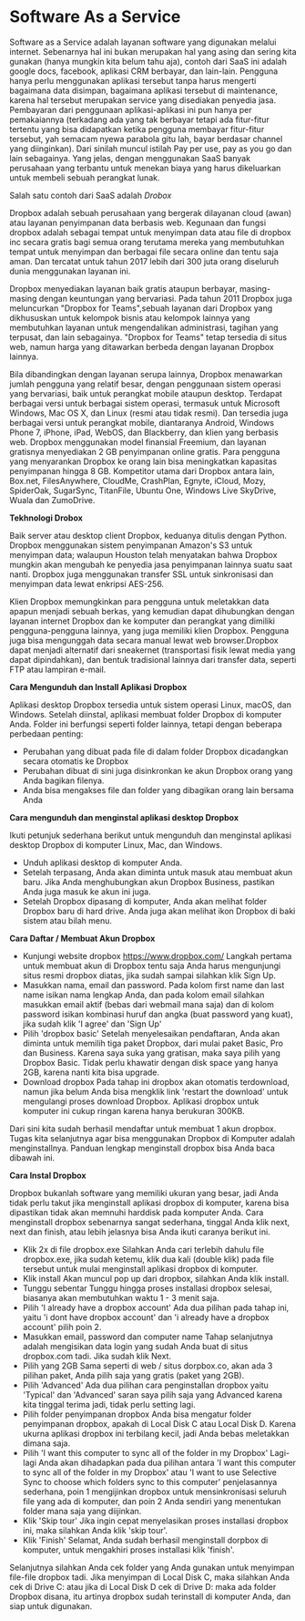 # Software As a Service
	
Software as a Service adalah layanan software yang digunakan melalui internet. Sebenarnya hal ini bukan merupakan hal yang 
asing dan sering kita gunakan (hanya mungkin kita belum tahu aja), contoh dari SaaS ini adalah google docs, facebook, 
aplikasi CRM berbayar, dan lain-lain. Pengguna hanya perlu menggunakan aplikasi tersebut tanpa harus mengerti bagaimana data 
disimpan, bagaimana aplikasi tersebut di maintenance, karena hal tersebut merupakan service yang disediakan penyedia jasa. 
Pembayaran dari penggunaan aplikasi-aplikasi ini pun hanya per pemakaiannya (terkadang ada yang tak berbayar tetapi ada 
fitur-fitur tertentu yang bisa didapatkan ketika pengguna membayar fitur-fitur tersebut, yah semacam nyewa parabola gitu lah, 
bayar berdasar channel yang diinginkan). Dari sinilah muncul istilah Pay per use, pay as you go dan lain sebagainya. 
Yang jelas, dengan menggunakan SaaS banyak perusahaan yang terbantu untuk menekan biaya yang harus dikeluarkan untuk membeli 
sebuah perangkat lunak.

Salah satu contoh dari SaaS adalah *Drobox* 

Dropbox adalah sebuah perusahaan yang bergerak dilayanan cloud (awan) atau layanan penyimpanan data berbasis web. 
Kegunaan dan fungsi dropbox adalah sebagai tempat untuk menyimpan data atau file di dropbox inc secara gratis bagi semua orang 
terutama mereka yang membutuhkan tempat untuk menyimpan dan berbagai file secara online dan tentu saja aman. Dan tercatat untuk 
tahun 2017 lebih dari 300 juta orang diseluruh dunia menggunakan layanan ini.

Dropbox menyediakan layanan baik gratis ataupun berbayar, masing-masing dengan keuntungan yang bervariasi. 
Pada tahun 2011 Dropbox juga meluncurkan "Dropbox for Teams",sebuah layanan dari Dropbox yang dikhususkan untuk kelompok 
bisnis atau kelompok lainnya yang membutuhkan layanan untuk mengendalikan administrasi, tagihan yang terpusat, dan lain sebagainya. 
"Dropbox for Teams" tetap tersedia di situs web, namun harga yang ditawarkan berbeda dengan layanan Dropbox lainnya.

Bila dibandingkan dengan layanan serupa lainnya, Dropbox menawarkan jumlah pengguna yang relatif besar, dengan penggunaan sistem 
operasi yang bervariasi, baik untuk perangkat mobile ataupun desktop. Terdapat berbagai versi untuk berbagai sistem operasi, 
termasuk untuk Microsoft Windows, Mac OS X, dan Linux (resmi atau tidak resmi). Dan tersedia juga berbagai versi untuk perangkat mobile, 
diantaranya Android, Windows Phone 7, iPhone, iPad, WebOS, dan Blackberry, dan klien yang berbasis web. Dropbox menggunakan model 
finansial Freemium, dan layanan gratisnya menyediakan 2 GB penyimpanan online gratis. Para pengguna yang menyarankan Dropbox ke orang 
lain bisa meningkatkan kapasitas penyimpanan hingga 8 GB. Kompetitor utama dari Dropbox antara lain, Box.net, FilesAnywhere, CloudMe, 
CrashPlan, Egnyte, iCloud, Mozy, SpiderOak, SugarSync, TitanFile, Ubuntu One, Windows Live SkyDrive, Wuala dan ZumoDrive. 

**Tekhnologi Drobox**

Baik server atau desktop client Dropbox, keduanya ditulis dengan Python. Dropbox menggunakan sistem penyimpanan Amazon's S3 untuk menyimpan data; walaupun Houston telah menyatakan bahwa Dropbox mungkin akan mengubah ke penyedia jasa penyimpanan lainnya suatu saat nanti. Dropbox juga menggunakan transfer SSL untuk sinkronisasi dan menyimpan data lewat enkripsi AES-256.

Klien Dropbox memungkinkan para pengguna untuk meletakkan data apapun menjadi sebuah berkas, yang kemudian dapat dihubungkan dengan layanan internet Dropbox dan ke komputer dan perangkat yang dimiliki pengguna-pengguna lainnya, yang juga memiliki klien Dropbox. Pengguna juga bisa mengunggah data secara manual lewat web browser.Dropbox dapat menjadi alternatif dari sneakernet 
(transportasi fisik lewat media yang dapat dipindahkan), dan bentuk tradisional lainnya dari transfer data, seperti FTP atau lampiran e-mail.

**Cara Mengunduh dan Install Aplikasi Dropbox**

Aplikasi desktop Dropbox tersedia untuk sistem operasi Linux, macOS, dan Windows. Setelah diinstal, aplikasi membuat folder Dropbox di komputer Anda. Folder ini berfungsi seperti folder lainnya, tetapi dengan beberapa perbedaan penting:

- Perubahan yang dibuat pada file di dalam folder Dropbox dicadangkan secara otomatis ke Dropbox
- Perubahan dibuat di sini juga disinkronkan ke akun Dropbox orang yang Anda bagikan filenya.
- Anda bisa mengakses file dan folder yang dibagikan orang lain bersama Anda

**Cara mengunduh dan menginstal aplikasi desktop Dropbox**

Ikuti petunjuk sederhana berikut untuk mengunduh dan menginstal aplikasi desktop Dropbox di komputer Linux, Mac, dan Windows.

- Unduh aplikasi desktop di komputer Anda.
- Setelah terpasang, Anda akan diminta untuk masuk atau membuat akun baru.
  Jika Anda menghubungkan akun Dropbox Business, pastikan Anda juga masuk ke akun ini juga.
- Setelah Dropbox dipasang di komputer, Anda akan melihat folder Dropbox baru di hard drive. Anda juga akan melihat ikon Dropbox 
  di baki sistem atau bilah menu.

**Cara Daftar / Membuat Akun Dropbox**

- Kunjungi website dropbox https://www.dropbox.com/
  Langkah pertama untuk membuat akun di Dropbox tentu saja Anda harus mengunjungi situs resmi dropbox diatas, jika sudah 
  sampai silahkan klik Sign Up.
- Masukkan nama, email dan password.
  Pada kolom first name dan last name isikan nama lengkap Anda, dan pada kolom email silahkan masukkan email aktif (bebas dari
  webmail mana saja) dan di kolom password isikan kombinasi huruf dan angka (buat password yang kuat), jika sudah klik 'I agree'
  dan 'Sign Up'
- Pilih 'dropbox basic'
  Setelah menyelesaikan pendaftaran, Anda akan diminta untuk memilih tiga paket Dropbox, dari mulai paket Basic, Pro dan
  Business. Karena saya suka yang gratisan, maka saya pilih yang Dropbox Basic. Tidak perlu khawatir dengan disk space yang
  hanya 2GB, karena nanti kita bisa upgrade.
- Download dropbox
  Pada tahap ini dropbox akan otomatis terdownload, namun jika belum Anda bisa mengklik link 'restart the download' untuk
  mengulangi proses download Dropbox. Aplikasi dropbox untuk komputer ini cukup ringan karena hanya berukuran 300KB.

Dari sini kita sudah berhasil mendaftar untuk membuat 1 akun dropbox. Tugas kita selanjutnya agar bisa menggunakan Dropbox di Komputer adalah menginstallnya. Panduan lengkap menginstall dropbox bisa Anda baca dibawah ini.

**Cara Instal Dropbox**

Dropbox bukanlah software yang memiliki ukuran yang besar, jadi Anda tidak perlu takut jika menginstall aplikasi dropbox di komputer, karena bisa dipastikan tidak akan memnuhi harddisk pada komputer Anda. Cara menginstall dropbox sebenarnya sangat sederhana, tinggal Anda klik next, next dan finish, atau lebih jelasnya bisa Anda ikuti caranya berikut ini.

- Klik 2x di file dropbox.exe
  Silahkan Anda cari terlebih dahulu file dropbox.exe, jika sudah ketemu, klik dua kali (double klik) pada file tersebut untuk
  mulai menginstall aplikasi dropbox di komputer.
- Klik install
  Akan muncul pop up dari dropbox, silahkan Anda klik install.
- Tunggu sebentar
  Tunggu hingga proses installasi dropbox selesai, biasanya akan membutuhkan waktu 1 - 3 menit saja.
- Pilih 'I already have a dropbox account'
  Ada dua pilihan pada tahap ini, yaitu 'i dont have dropbox account' dan 'i already have a dropbox account' pilih poin 2.
- Masukkan email, password dan computer name
  Tahap selanjutnya adalah mengisikan data login yang sudah Anda buat di situs dropbox.com tadi. Jika sudah klik Next.
- Pilih yang 2GB
  Sama seperti di web / situs dorpbox.co, akan ada 3 pilihan paket, Anda pilih saja yang gratis (paket yang 2GB).
- Pilih 'Advanced'
  Ada dua pilihan cara penginstallan dropbox yaitu 'Typical' dan 'Advanced' saran saya pilih saja yang Advanced karena kita
  tinggal terima jadi, 
  tidak perlu setting lagi.
- Pilih folder penyimpanan dropbox
  Anda bisa mengatur folder penyimpanan dropbox, apakah di Local Disk C atau Local Disk D. Karena ukurna aplikasi dropbox ini 
  terbilang kecil, 
  jadi Anda bebas meletakkan dimana saja.
- Pilih 'I want this computer to sync all of the folder in my Dropbox'
  Lagi-lagi Anda akan dihadapkan pada dua pilihan antara 'I want this computer to sync all of the folder in my Dropbox' atau 'I 
  want to use Selective Sync to choose which folders sync to this computer' penjelasannya sederhana, poin 1 mengijinkan dropbox
  untuk mensinkronisasi seluruh file yang ada di komputer, dan poin 2 Anda sendiri yang menentukan folder mana saja yang
  diijinkan.
- Klik 'Skip tour'
  Jika ingin cepat menyelasikan proses installasi dropbox ini, maka silahkan Anda klik 'skip tour'.
- Klik 'Finish'
  Selamat, Anda sudah berhasil menginstall dorpbox di komputer, untuk mengakhiri proses installasi klik 'finish'.

Selanjutnya silahkan Anda cek folder yang Anda gunakan untuk menyimpan file-file dropbox tadi. Jika menyimpan di Local Disk C, maka silahkan Anda cek di Drive C: atau jika di Local Disk D cek di Drive D: maka ada folder Dropbox disana, itu artinya dropbox sudah terinstall di komputer Anda, dan siap untuk digunakan.









